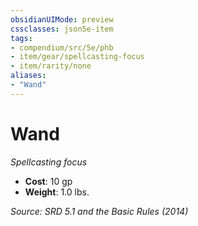 ```yaml
---
obsidianUIMode: preview
cssclasses: json5e-item
tags:
- compendium/src/5e/phb
- item/gear/spellcasting-focus
- item/rarity/none
aliases: 
- "Wand"
---
```

# Wand
*Spellcasting focus*  

- **Cost**: 10 gp
- **Weight**: 1.0 lbs.

*Source: SRD 5.1 and the Basic Rules (2014)*